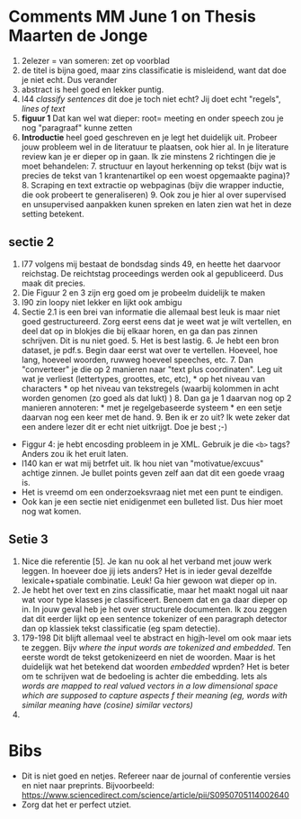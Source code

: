 # Comments MM June 1 on Thesis Maarten de Jonge

1. 2elezer = van someren: zet op voorblad
2. de titel is bijna goed, maar zins classificatie is misleidend, want dat doe je niet echt. Dus verander
3. abstract is heel goed en lekker puntig.
4. l44 _classify sentences_ dit doe je toch niet echt? Jij doet echt "regels", _lines of text_
5. **figuur 1** Dat kan wel wat dieper: root= meeting en onder speech zou je nog "paragraaf" kunne zetten
6. **Introductie** heel goed geschreven en je legt het duidelijk uit. Probeer jouw probleem wel in de literatuur te plaatsen, ook hier al. In je literature review kan je er dieper op in gaan. Ik zie minstens 2 richtingen die je moet behandelen:
	7. structuur en layout herkenning op tekst (bijv wat is precies de tekst van 1 krantenartikel op een woest opgemaakte pagina)?
	8. Scraping en text extractie op webpaginas (bijv die wrapper inductie, die ook probeert te generaliseren)
	9. Ook zou je hier al over supervised en unsupervised aanpakken kunen spreken en laten zien wat het in deze setting betekent.
	
## sectie 2

1. l77 	volgens mij bestaat de bondsdag sinds 49, en heette het daarvoor reichstag. De reichtstag  proceedings werden ook al gepubliceerd. Dus maak dit precies.
2. Die Figuur 2 en 3 zijn erg goed om je probeelm duidelijk te maken
3. l90 zin loopy niet lekker en lijkt ook ambigu
4. Sectie 2.1 is een brei van informatie die allemaal best leuk is maar niet goed gestructureerd. Zorg eerst eens dat je weet wat je wilt vertellen, en deel dat op in blokjes die bij elkaar horen, en ga dan pas zinnen schrijven. Dit is nu niet goed. 
	5. Het is best lastig. 
	6. Je hebt een bron dataset, je pdf.s. Begin daar eerst wat over te vertellen. Hoeveel, hoe lang, hoeveel woorden, ruwweg hoeveel speeches, etc.
	7. Dan "converteer" je die op 2 manieren naar "text plus coordinaten". Leg uit wat je verliest (lettertypes, groottes, etc, etc), 
		* op het niveau van characters
		* op het niveau van tekstregels (waarbij kolommen in acht worden genomen (zo goed als dat lukt) )
	8. Dan ga je 1 daarvan nog op 2 manieren annoteren:
		* met je regelgebaseerde systeem
		* en een setje daarvan nog een keer met de hand.
	9. Ben ik er zo uit? Ik wete zeker dat een andere lezer dit er echt niet uitkrijgt. Doe je best ;-)
* Figgur 4: je hebt encosding probleem in je XML. Gebruik je die `<b>` tags? Anders zou ik het eruit laten.
* l140 kan er wat mij betrfet uit. Ik hou niet van "motivatue/excuus" achtige zinnen. Je bullet points geven zelf aan dat dit een goede vraag is. 
* Het is vreemd om een onderzoeksvraag niet met een punt te eindigen. 
* Ook kan je een sectie niet enidigenmet een bulleted list. Dus hier moet nog wat komen.

## Setie 3

1. Nice die referentie [5]. Je kan nu ook al het verband met jouw werk leggen. In hoeveer doe jij iets anders? Het is in ieder geval dezelfde lexicale+spatiale combinatie. Leuk! Ga hier gewoon wat dieper op in.
2. Je hebt het over text en zins classificatie, maar het maakt nogal uit naar wat voor type klasses je classificeert. Benoem dat en ga daar dieper op in. In jouw geval heb je het over structurele documenten. Ik zou zeggen dat dit eerder lijkt op een sentence tokenizer of een paragraph detector dan op klassiek tekst classificatie (eg spam detectie). 
3. 179-198 Dit blijft allemaal veel te abstract en higjh-level om ook maar iets te zeggen. Bijv _where the input words are tokenized and embedded_. Ten eerste wordt de tekst getokenizeerd en niet de woorden. Maar is het duidelijk wat het betekend dat woorden _embedded_ wprden? Het is beter om te schrijven wat de bedoeling is achter die embedding. Iets als _words are mapped to  real valued vectors in a low dimensional space which are supposed to capture aspects f their meaning (eg, words with similar meaning have (cosine) similar vectors)_ 
4.

#
# Bibs

* Dit is niet goed en netjes. Refereer naar de journal of conferentie versies en niet naar preprints. Bijvoorbeeld: <https://www.sciencedirect.com/science/article/pii/S0950705114002640> 
* Zorg dat het er perfect utziet.

